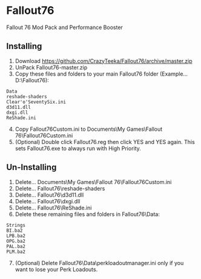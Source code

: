 # Fallout76
Fallout 76 Mod Pack and Performance Booster

## Installing
1. Download https://github.com/CrazyTeeka/Fallout76/archive/master.zip
2. UnPack Fallout76-master.zip
3. Copy these files and folders to your main Fallout76 folder (Example... D:\Fallout76):
```
Data
reshade-shaders
Clear'o'SeventySix.ini
d3d11.dll
dxgi.dll
ReShade.ini
```
4. Copy Fallout76Custom.ini to Documents\My Games\Fallout 76\Fallout76Custom.ini
5. (Optional) Double click Fallout76.reg then click YES and YES again. This sets Fallout76.exe to always run with High Priority.

## Un-Installing
1. Delete... Documents\My Games\Fallout 76\Fallout76Custom.ini
2. Delete... Fallout76\reshade-shaders
3. Delete... Fallout76\d3d11.dll
4. Delete... Fallout76\dxgi.dll
5. Delete... Fallout76\ReShade.ini
6. Delete these remaining files and folders in Fallout76\Data:
```
Strings
BI.ba2
LPB.ba2
OPG.ba2
PAL.ba2
PLM.ba2
```
7. (Optional) Delete Fallout76\Data\perkloadoutmanager.ini only if you want to lose your Perk Loadouts.
